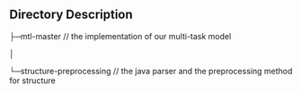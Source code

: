 ## Directory Description

├─mtl-master     // the implementation of our multi-task model

│

└─structure-preprocessing // the java parser and the preprocessing method for structure
